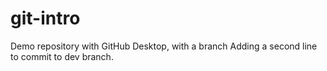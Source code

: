 # git-intro
Demo repository with GitHub Desktop, with a branch
Adding a second line to commit to dev branch.
